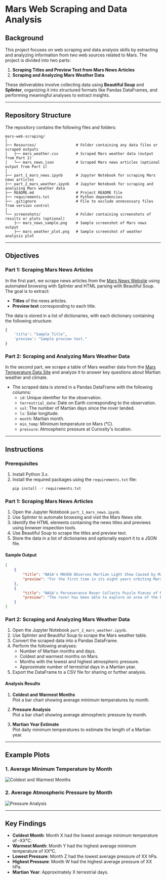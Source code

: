 # Mars Web Scraping and Data Analysis  

## Background  

This project focuses on web scraping and data analysis skills by extracting and analyzing information from two web sources related to Mars. The project is divided into two parts:  

1. **Scraping Titles and Preview Text from Mars News Articles**  
2. **Scraping and Analyzing Mars Weather Data**  

These deliverables involve collecting data using **Beautiful Soup** and **Splinter**, organizing it into structured formats like Pandas DataFrames, and performing meaningful analyses to extract insights.  

---

## Repository Structure  

The repository contains the following files and folders:  

```  
mars-web-scraping/  
│  
├── Resources/                  # Folder containing any data files or scraped outputs  
│   ├── mars_weather.csv        # Scraped Mars weather data (output from Part 2)  
│   └── mars_news.json          # Scraped Mars news articles (optional output from Part 1)  
│  
├── part_1_mars_news.ipynb      # Jupyter Notebook for scraping Mars news articles  
├── part_2_mars_weather.ipynb   # Jupyter Notebook for scraping and analyzing Mars weather data  
├── README.md                   # Project README file  
├── requirements.txt            # Python dependencies  
├── .gitignore                  # File to exclude unnecessary files from version control  
│  
└── screenshots/                # Folder containing screenshots of results or plots (optional)  
    ├── mars_news_sample.png    # Sample screenshot of Mars news output  
    ├── mars_weather_plot.png   # Sample screenshot of weather analysis plot  
```  

---

## Objectives  

### Part 1: Scraping Mars News Articles  

In the first part, we scrape news articles from the [Mars News Website](https://redplanetscience.com) using automated browsing with Splinter and HTML parsing with Beautiful Soup. The goal is to extract:  

- **Titles** of the news articles.  
- **Preview text** corresponding to each title.  

The data is stored in a list of dictionaries, with each dictionary containing the following structure:  
```python  
{  
    'title': "Sample Title",  
    'preview': "Sample preview text."  
}  
```  

### Part 2: Scraping and Analyzing Mars Weather Data  

In the second part, we scrape a table of Mars weather data from the [Mars Temperature Data Site](https://static.bc-edx.com/data/web/mars_facts/temperature.html) and analyze it to answer key questions about Martian weather and climate.  

- The scraped data is stored in a Pandas DataFrame with the following columns:  
  - `id`: Unique identifier for the observation.  
  - `terrestrial_date`: Date on Earth corresponding to the observation.  
  - `sol`: The number of Martian days since the rover landed.  
  - `ls`: Solar longitude.  
  - `month`: Martian month.  
  - `min_temp`: Minimum temperature on Mars (°C).  
  - `pressure`: Atmospheric pressure at Curiosity's location.  

---  

## Instructions  

### Prerequisites  

1. Install Python 3.x.  
2. Install the required packages using the `requirements.txt` file:  
   ```bash  
   pip install -r requirements.txt  
   ```  

### Part 1: Scraping Mars News Articles  

1. Open the Jupyter Notebook `part_1_mars_news.ipynb`.  
2. Use Splinter to automate browsing and visit the Mars News site.  
3. Identify the HTML elements containing the news titles and previews using browser inspection tools.  
4. Use Beautiful Soup to scrape the titles and preview text.  
5. Store the data in a list of dictionaries and optionally export it to a JSON file.  

#### Sample Output  
```json  
[  
    {  
        "title": "NASA's MAVEN Observes Martian Light Show Caused by Major Solar Storm",  
        "preview": "For the first time in its eight years orbiting Mars, NASA’s MAVEN mission witnessed two different types of ultraviolet aurorae simultaneously, the result of solar storms that began on Aug. 27."  
    },  
    {  
        "title": "NASA's Perseverance Rover Collects Puzzle Pieces of Mars' History",  
        "preview": "The rover has been able to explore an area of the Red Planet that has a rich variety of rock textures and types."  
    }  
]  
```  

### Part 2: Scraping and Analyzing Mars Weather Data  

1. Open the Jupyter Notebook `part_2_mars_weather.ipynb`.  
2. Use Splinter and Beautiful Soup to scrape the Mars weather table.  
3. Convert the scraped data into a Pandas DataFrame.  
4. Perform the following analyses:  
   - Number of Martian months and days.  
   - Coldest and warmest months on Mars.  
   - Months with the lowest and highest atmospheric pressure.  
   - Approximate number of terrestrial days in a Martian year.  
5. Export the DataFrame to a CSV file for sharing or further analysis.  

#### Analysis Results  

1. **Coldest and Warmest Months**  
   Plot a bar chart showing average minimum temperatures by month.  

2. **Pressure Analysis**  
   Plot a bar chart showing average atmospheric pressure by month.  

3. **Martian Year Estimate**  
   Plot daily minimum temperatures to estimate the length of a Martian year.  

---

## Example Plots  

### 1. Average Minimum Temperature by Month  
![Coldest and Warmest Months](screenshots/mars_temp_plot.png)  

### 2. Average Atmospheric Pressure by Month  
![Pressure Analysis](screenshots/mars_pressure_plot.png)  

---

## Key Findings  

- **Coldest Month**: Month X had the lowest average minimum temperature of -XX°C.  
- **Warmest Month**: Month Y had the highest average minimum temperature of XX°C.  
- **Lowest Pressure**: Month Z had the lowest average pressure of XX hPa.  
- **Highest Pressure**: Month W had the highest average pressure of XX hPa.  
- **Martian Year**: Approximately X terrestrial days.  
